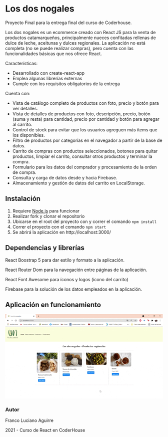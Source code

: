 # Los dos nogales

Proyecto Final para la entrega final del curso de Coderhouse.

Los dos nogales es un ecommerce creado con React JS para la venta de productos catamarqueños, principalmente nueces confitadas rellenas de dulce de leche, aceitunas y dulces regionales. La aplicación no está completa (no se puede realizar compras), pero cuenta con las funcionalidades básicas que nos ofrece React.

Características:

- Desarrollado con create-react-app
- Emplea algunas librerías externas
- Cumple con los requisitos obligatorios de la entrega

Cuenta con:

- Vista de catálogo completo de productos con foto, precio y botón para ver detalles. 
- Vista de detalles de productos con foto, descripción, precio, botón (suma y resta) para cantidad, precio por cantidad y botón para agregar al carrito.
- Control de stock para evitar que los usuarios agreguen más items que los disponibles.
- Filtro de productos por categorías en el navegador a partir de la base de datos.
- Carrito de compras con productos seleccionados, botones para quitar productos, limpiar el carrito, consultar otros productos y terminar la compra.
- Formulario para los datos del comprador y procesamiento de la orden de compra.
- Consulta y carga de datos desde y hacia Firebase.
- Almacenamiento y gestión de datos del carrito en LocalStorage.  

## Instalación

1. Requiere [Node.js](https://nodejs.org/es/) para funcionar
2. Realizar fork y clonar el repositorio
3. Ubicarse en el root del proyecto con y correr el comando `npm install`
4. Correr el proyecto con el comando `npm start`
5. Se abrirá la aplicación en http://localhost:3000/ 

## Dependencias y librerías

React Boostrap 5 para dar estilo y formato a la aplicación.

React Router Dom para la navegación entre páginas de la aplicación.

React Font Awesome para íconos y logos (ícono del carrito)

Firebase para la solución de los datos empleados en la aplicación.

## Aplicación en funcionamiento

![Los dos nogales en funcionamiento](https://github.com/fl-aguirre/losdosnogales-aguirre/blob/main/losdosnogales-funcionamiento.gif)

### Autor

Franco Luciano Aguirre

2021 - Curso de React en CoderHouse
